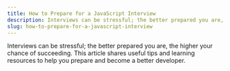 ```yaml
---
title: How to Prepare for a JavaScript Interview
description: Interviews can be stressful; the better prepared you are, the higher your chance of succeeding. This article shares useful tips and learning resources to help you prepare and become a better developer.
slug: how-to-prepare-for-a-javascript-interview
---
```


Interviews can be stressful; the better prepared you are, the higher your chance of succeeding. This article shares useful tips and learning resources to help you prepare and become a better developer.